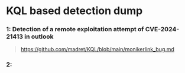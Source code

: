 # KQL based detection dump
### 1: Detection of a remote exploitation attempt of CVE-2024-21413 in outlook
> https://github.com/madret/KQL/blob/main/monikerlink_bug.md 
### 2: 
